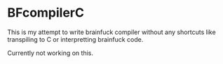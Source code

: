 # BFcompilerC

This is my attempt to write brainfuck compiler without any shortcuts like transpiling to C or interpretting brainfuck code.

Currently not working on this.
